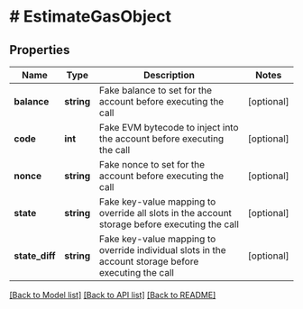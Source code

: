 # # EstimateGasObject

## Properties

Name | Type | Description | Notes
------------ | ------------- | ------------- | -------------
**balance** | **string** | Fake balance to set for the account before executing the call | [optional]
**code** | **int** | Fake EVM bytecode to inject into the account before executing the call | [optional]
**nonce** | **string** | Fake nonce to set for the account before executing the call | [optional]
**state** | **string** | Fake key-value mapping to override all slots in the account storage before executing the call | [optional]
**state_diff** | **string** | Fake key-value mapping to override individual slots in the account storage before executing the call | [optional]

[[Back to Model list]](../../README.md#models) [[Back to API list]](../../README.md#endpoints) [[Back to README]](../../README.md)
